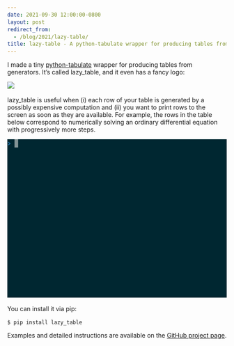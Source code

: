 ```yaml
---
date: 2021-09-30 12:00:00-0800
layout: post
redirect_from:
  - /blog/2021/lazy-table/
title: lazy-table - A python-tabulate wrapper for producing tables from generators.
---
```

I made a tiny [python-tabulate](https://github.com/astanin/python-tabulate) wrapper for producing tables from generators. It’s called lazy_table, and it even has a fancy logo:

![](https://raw.githubusercontent.com/parsiad/lazy-table/master/logo.png)

lazy_table is useful when (i) each row of your table is generated by a possibly expensive computation and (ii) you want to print rows to the screen as soon as they are available. For example, the rows in the table below correspond to numerically solving an ordinary differential equation with progressively more steps.

![](https://raw.githubusercontent.com/parsiad/lazy-table/main/examples/euler_vdp.gif)

You can install it via pip:
```shell
$ pip install lazy_table
```
Examples and detailed instructions are available on the [GitHub project page](https://github.com/parsiad/lazy-table).
